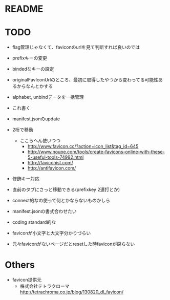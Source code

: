 # README

# TODO
* flag管理じゃなくて、faviconのurlを見て判断すれば良いのでは
* prefixキーの変更
* bindedなキーの設定
* originalFavIconUrlのところ、最初に取得したやつから変わってる可能性あるからなんとかする
* alphabet, unbindデータを一括管理

* これ書く
* manifest.jsonのupdate
* 2桁で移動
    * ここらへん使いつつ
        * http://www.favicon.cc/?action=icon_list&tag_id=645
        * http://www.noupe.com/tools/create-favicons-online-with-these-5-useful-tools-74992.html
        * http://faviconist.com/
        * http://antifavicon.com/
* 修飾キー対応
* 直前のタブにさっと移動できる(prefixkey 2連打とか)
* connect的なの使って何とかならないものかしら
* manifest.jsonの書式合わせたい
* coding standard的な
* faviconが小文字と大文字分かりづらい
* 元々faviconがないページだとresetした時faviconが戻らない


# Others
* favicon提供元
    * 株式会社テトラクローマ http://tetrachroma.co.jp/blog/130820_dl_favicon/

